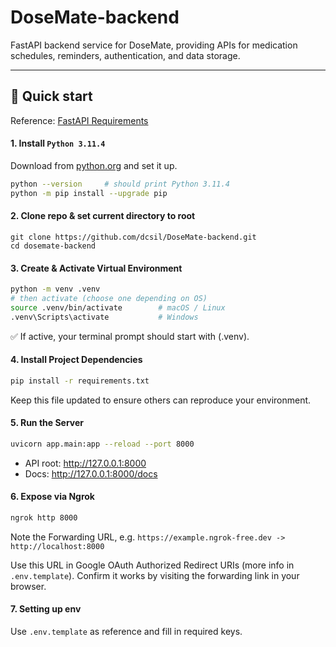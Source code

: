 # DoseMate-backend

FastAPI backend service for DoseMate, providing APIs for medication schedules, reminders, authentication, and data storage.

---

## 🚀 Quick start

Reference: [FastAPI Requirements](https://fastapi.tiangolo.com/#requirements)

#### 1. Install `Python 3.11.4`

Download from [python.org](https://www.python.org/downloads/release/python-3114/) and set it up.

```bash
python --version     # should print Python 3.11.4
python -m pip install --upgrade pip
```

#### 2. Clone repo & set current directory to root

```
git clone https://github.com/dcsil/DoseMate-backend.git
cd dosemate-backend
```

#### 3. Create & Activate Virtual Environment

```bash
python -m venv .venv
# then activate (choose one depending on OS)
source .venv/bin/activate        # macOS / Linux
.venv\Scripts\activate           # Windows
```

✅ If active, your terminal prompt should start with (.venv).

#### 4. Install Project Dependencies

```bash
pip install -r requirements.txt
```

Keep this file updated to ensure others can reproduce your environment.

#### 5. Run the Server

```bash
uvicorn app.main:app --reload --port 8000
```

- API root: http://127.0.0.1:8000
- Docs: http://127.0.0.1:8000/docs

#### 6. Expose via Ngrok

```bash
ngrok http 8000
```

Note the Forwarding URL, e.g. `https://example.ngrok-free.dev -> http://localhost:8000`

Use this URL in Google OAuth Authorized Redirect URIs (more info in `.env.template`).
Confirm it works by visiting the forwarding link in your browser.

#### 7. Setting up env

Use `.env.template` as reference and fill in required keys.
